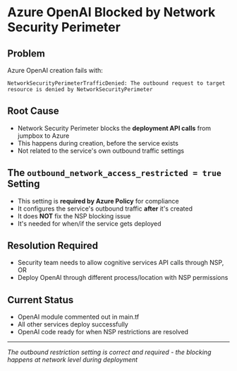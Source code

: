 # Azure OpenAI Blocked by Network Security Perimeter

## Problem
Azure OpenAI creation fails with:
```
NetworkSecurityPerimeterTrafficDenied: The outbound request to target resource is denied by NetworkSecurityPerimeter
```

## Root Cause
- Network Security Perimeter blocks the **deployment API calls** from jumpbox to Azure
- This happens during creation, before the service exists
- Not related to the service's own outbound traffic settings

## The `outbound_network_access_restricted = true` Setting
- This setting is **required by Azure Policy** for compliance
- It configures the service's outbound traffic **after** it's created
- It does **NOT** fix the NSP blocking issue
- It's needed for when/if the service gets deployed

## Resolution Required
- Security team needs to allow cognitive services API calls through NSP, OR
- Deploy OpenAI through different process/location with NSP permissions

## Current Status
- OpenAI module commented out in main.tf
- All other services deploy successfully
- OpenAI code ready for when NSP restrictions are resolved

---
*The outbound restriction setting is correct and required - the blocking happens at network level during deployment*